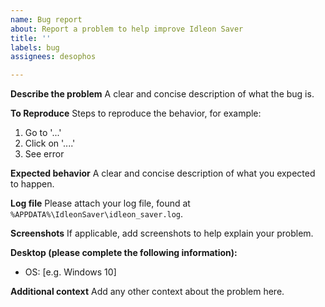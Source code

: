 ```yaml
---
name: Bug report
about: Report a problem to help improve Idleon Saver
title: ''
labels: bug
assignees: desophos

---
```


**Describe the problem**
A clear and concise description of what the bug is.

**To Reproduce**
Steps to reproduce the behavior, for example:
1. Go to '...'
2. Click on '....'
3. See error

**Expected behavior**
A clear and concise description of what you expected to happen.

**Log file**
Please attach your log file, found at `%APPDATA%\IdleonSaver\idleon_saver.log`.

**Screenshots**
If applicable, add screenshots to help explain your problem.

**Desktop (please complete the following information):**
 - OS: [e.g. Windows 10]

**Additional context**
Add any other context about the problem here.
